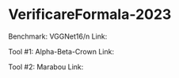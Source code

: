 # VerificareFormala-2023

Benchmark: VGGNet16/n
Link:

Tool #1: Alpha-Beta-Crown
Link:

Tool #2: Marabou
Link: 
